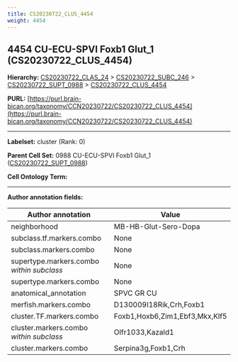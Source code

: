```yaml
---
title: CS20230722_CLUS_4454
weight: 4454
---
```

## 4454 CU-ECU-SPVI Foxb1 Glut_1 (CS20230722_CLUS_4454)
<b>Hierarchy: </b>
[CS20230722_CLAS_24](../CS20230722_CLAS_24) >
[CS20230722_SUBC_246](../CS20230722_SUBC_246) >
[CS20230722_SUPT_0988](../CS20230722_SUPT_0988) >
[CS20230722_CLUS_4454](../CS20230722_CLUS_4454)

**PURL:** [https://purl.brain-bican.org/taxonomy/CCN20230722/CS20230722_CLUS_4454](https://purl.brain-bican.org/taxonomy/CCN20230722/CS20230722_CLUS_4454)

---


**Labelset:** cluster (Rank: 0)

**Parent Cell Set:** 0988 CU-ECU-SPVI Foxb1 Glut_1 ([CS20230722_SUPT_0988](../CS20230722_SUPT_0988))



**Cell Ontology Term:** 

[MARKER GENES.]: #


---

[TRANSFERRED ANNOTATIONS.]: #


[AUTHOR ANNOTATION FIELDS.]: #


**Author annotation fields:**

| Author annotation | Value |
|-------------------|-------|
|neighborhood|MB-HB-Glut-Sero-Dopa|
|subclass.tf.markers.combo|None|
|subclass.markers.combo|None|
|supertype.markers.combo _within subclass_|None|
|supertype.markers.combo|None|
|anatomical_annotation|SPVC GR CU|
|merfish.markers.combo|D130009I18Rik,Crh,Foxb1|
|cluster.TF.markers.combo|Foxb1,Hoxb6,Zim1,Ebf3,Mkx,Klf5|
|cluster.markers.combo _within subclass_|Olfr1033,Kazald1|
|cluster.markers.combo|Serpina3g,Foxb1,Crh|
